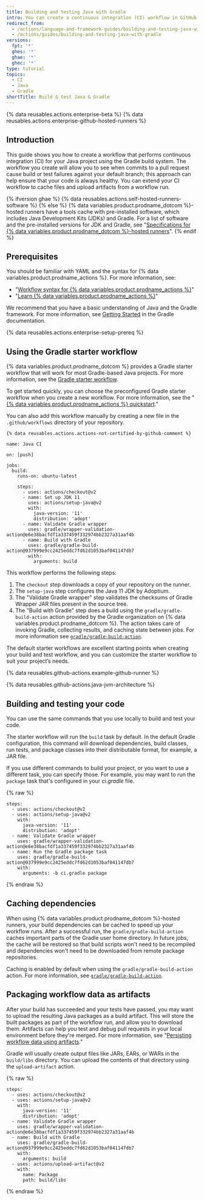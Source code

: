 ```yaml
---
title: Building and testing Java with Gradle
intro: You can create a continuous integration (CI) workflow in GitHub Actions to build and test your Java project with Gradle.
redirect_from:
  - /actions/language-and-framework-guides/building-and-testing-java-with-gradle
  - /actions/guides/building-and-testing-java-with-gradle
versions:
  fpt: '*'
  ghes: '*'
  ghae: '*'
  ghec: '*'
type: tutorial
topics:
  - CI
  - Java
  - Gradle
shortTitle: Build & test Java & Gradle
---
```


{% data reusables.actions.enterprise-beta %}
{% data reusables.actions.enterprise-github-hosted-runners %}

## Introduction

This guide shows you how to create a workflow that performs continuous integration (CI) for your Java project using the Gradle build system. The workflow you create will allow you to see when commits to a pull request cause build or test failures against your default branch; this approach can help ensure that your code is always healthy. You can extend your CI workflow to cache files and upload artifacts from a workflow run.

{% ifversion ghae %}
{% data reusables.actions.self-hosted-runners-software %}
{% else %}
{% data variables.product.prodname_dotcom %}-hosted runners have a tools cache with pre-installed software, which includes Java Development Kits (JDKs) and Gradle. For a list of software and the pre-installed versions for JDK and Gradle, see "[Specifications for {% data variables.product.prodname_dotcom %}-hosted runners](/actions/reference/specifications-for-github-hosted-runners/#supported-software)".
{% endif %}

## Prerequisites

You should be familiar with YAML and the syntax for {% data variables.product.prodname_actions %}. For more information, see:
- "[Workflow syntax for {% data variables.product.prodname_actions %}](/actions/automating-your-workflow-with-github-actions/workflow-syntax-for-github-actions)"
- "[Learn {% data variables.product.prodname_actions %}](/actions/learn-github-actions)"

We recommend that you have a basic understanding of Java and the Gradle framework. For more information, see [Getting Started](https://docs.gradle.org/current/userguide/getting_started.html) in the Gradle documentation.

{% data reusables.actions.enterprise-setup-prereq %}

## Using the Gradle starter workflow

{% data variables.product.prodname_dotcom %} provides a Gradle starter workflow that will work for most Gradle-based Java projects. For more information, see the [Gradle starter workflow](https://github.com/actions/starter-workflows/blob/main/ci/gradle.yml).

To get started quickly, you can choose the preconfigured Gradle starter workflow when you create a new workflow. For more information, see the "[{% data variables.product.prodname_actions %} quickstart](/actions/quickstart)."

You can also add this workflow manually by creating a new file in the `.github/workflows` directory of your repository.

```yaml{:copy}
{% data reusables.actions.actions-not-certified-by-github-comment %}

name: Java CI

on: [push]

jobs:
  build:
    runs-on: ubuntu-latest

    steps:
      - uses: actions/checkout@v2
      - name: Set up JDK 11
        uses: actions/setup-java@v2
        with:
          java-version: '11'
          distribution: 'adopt'
      - name: Validate Gradle wrapper
        uses: gradle/wrapper-validation-action@e6e38bacfdf1a337459f332974bb2327a31aaf4b
      - name: Build with Gradle
        uses: gradle/gradle-build-action@937999e9cc2425eddc7fd62d1053baf041147db7
        with:
          arguments: build
```

This workflow performs the following steps:

1. The `checkout` step downloads a copy of your repository on the runner.
2. The `setup-java` step configures the Java 11 JDK by Adoptium.
3. The "Validate Gradle wrapper" step validates the checksums of Gradle Wrapper JAR files present in the source tree.
4. The "Build with Gradle" step does a build using the `gradle/gradle-build-action` action provided by the Gradle organization on {% data variables.product.prodname_dotcom %}. The action takes care of invoking Gradle, collecting results, and caching state between jobs. For more information see [`gradle/gradle-build-action`](https://github.com/gradle/gradle-build-action).

The default starter workflows are excellent starting points when creating your build and test workflow, and you can customize the starter workflow to suit your project’s needs.

{% data reusables.github-actions.example-github-runner %}

{% data reusables.github-actions.java-jvm-architecture %}

## Building and testing your code

You can use the same commands that you use locally to build and test your code.

The starter workflow will run the `build` task by default. In the default Gradle configuration, this command will download dependencies, build classes, run tests, and package classes into their distributable format, for example, a JAR file.

If you use different commands to build your project, or you want to use a different task, you can specify those. For example, you may want to run the `package` task that's configured in your _ci.gradle_ file.

{% raw %}
```yaml{:copy}
steps:
  - uses: actions/checkout@v2
  - uses: actions/setup-java@v2
    with:
      java-version: '11'
      distribution: 'adopt'
  - name: Validate Gradle wrapper
    uses: gradle/wrapper-validation-action@e6e38bacfdf1a337459f332974bb2327a31aaf4b
  - name: Run the Gradle package task
    uses: gradle/gradle-build-action@937999e9cc2425eddc7fd62d1053baf041147db7
    with:
      arguments: -b ci.gradle package
```
{% endraw %}

## Caching dependencies

When using {% data variables.product.prodname_dotcom %}-hosted runners, your build dependencies can be cached to speed up your workflow runs. After a successful run, the `gradle/gradle-build-action` caches important parts of the Gradle user home directory. In future jobs, the cache will be restored so that build scripts won't need to be recompiled and dependencies won't need to be downloaded from remote package repositories.

Caching is enabled by default when using the `gradle/gradle-build-action` action. For more information, see [`gradle/gradle-build-action`](https://github.com/gradle/gradle-build-action#caching).

## Packaging workflow data as artifacts

After your build has succeeded and your tests have passed, you may want to upload the resulting Java packages as a build artifact. This will store the built packages as part of the workflow run, and allow you to download them. Artifacts can help you test and debug pull requests in your local environment before they're merged. For more information, see "[Persisting workflow data using artifacts](/actions/automating-your-workflow-with-github-actions/persisting-workflow-data-using-artifacts)."

Gradle will usually create output files like JARs, EARs, or WARs in the `build/libs` directory. You can upload the contents of that directory using the `upload-artifact` action.

{% raw %}
```yaml{:copy}
steps:
  - uses: actions/checkout@v2
  - uses: actions/setup-java@v2
    with:
      java-version: '11'
      distribution: 'adopt'
  - name: Validate Gradle wrapper
    uses: gradle/wrapper-validation-action@e6e38bacfdf1a337459f332974bb2327a31aaf4b
  - name: Build with Gradle
    uses: gradle/gradle-build-action@937999e9cc2425eddc7fd62d1053baf041147db7
    with:
      arguments: build
  - uses: actions/upload-artifact@v2
    with:
      name: Package
      path: build/libs
```
{% endraw %}
